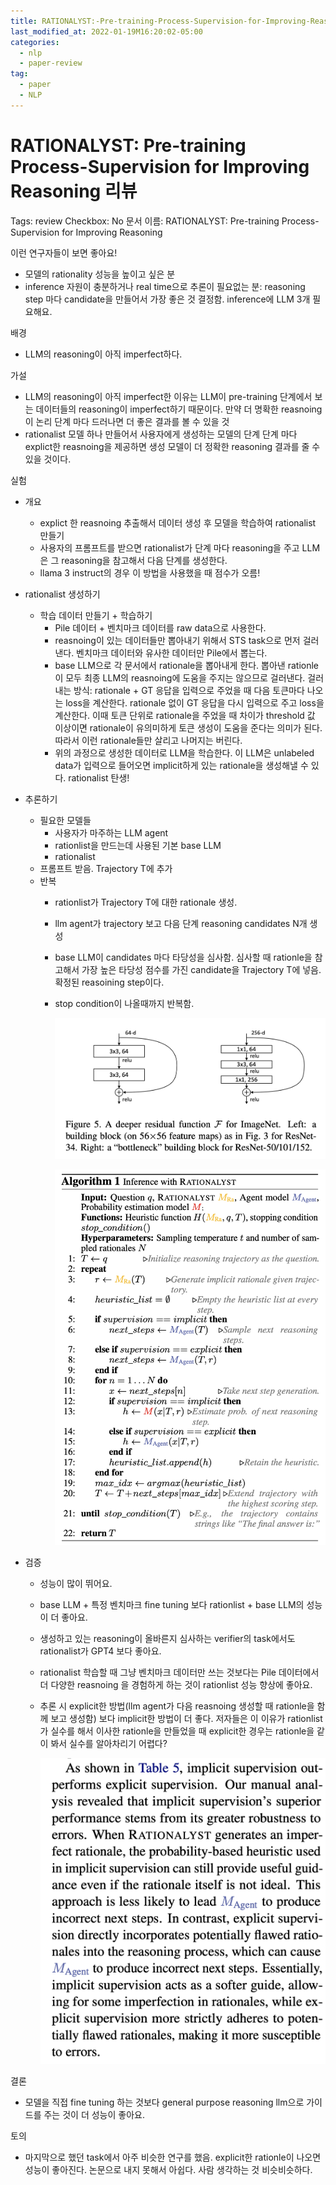 ```yaml
---
title: RATIONALYST:-Pre-training-Process-Supervision-for-Improving-Reasoning-review
last_modified_at: 2022-01-19M16:20:02-05:00
categories:
  - nlp
  - paper-review
tag:
  - paper
  - NLP
---
```


# RATIONALYST: Pre-training Process-Supervision for Improving Reasoning 리뷰

Tags: review
Checkbox: No
문서 이름: RATIONALYST: Pre-training Process-Supervision
for Improving Reasoning

이런 연구자들이 보면 좋아요!

- 모델의 rationality 성능을 높이고 싶은 분
- inference 자원이 충분하거나 real time으로 추론이 필요없는 분: reasoning step 마다 candidate을 만들어서 가장 좋은 것 결정함. inference에 LLM 3개 필요해요.

배경

- LLM의 reasoning이 아직 imperfect하다.

가설

- LLM의 reasoning이 아직 imperfect한 이유는 LLM이 pre-training 단계에서 보는 데이터들의 reasoning이 imperfect하기 때문이다. 만약 더 명확한 reasnoing이 논리 단계 마다 드러나면 더 좋은 결과를 볼 수 있을 것
- rationalist 모델 하나 만들어서 사용자에게 생성하는 모델의 단계 단계 마다 explict한 reasnoing을 제공하면 생성 모델이 더 정확한 reasoning 결과를 줄 수 있을 것이다.

실험

- 개요
    - explict 한 reasnoing 추출해서 데이터 생성 후 모델을 학습하여 rationalist 만들기
    - 사용자의 프롬프트를 받으면 rationalist가 단계 마다 reasoning을 주고 LLM은 그 reasoning을 참고해서 다음 단계를 생성한다.
    - llama 3 instruct의 경우 이 방법을 사용했을 때 점수가 오름!
- rationalist 생성하기
    - 학습 데이터 만들기 + 학습하기
        - Pile 데이터 + 벤치마크 데이터를 raw data으로 사용한다.
        - reasnoing이 있는 데이터들만 뽑아내기 위해서 STS task으로 먼저 걸러낸다. 벤치마크 데이터와 유사한 데이터만 Pile에서 뽑는다.
        - base LLM으로 각 문서에서 rationale을 뽑아내게 한다. 뽑아낸 rationle이 모두 최종 LLM의 reasnoing에 도움을 주지는 않으므로 걸러낸다. 걸러내는 방식: rationale + GT 응답을 입력으로 주었을 때 다음 토큰마다 나오는 loss을 계산한다. rationale 없이 GT 응답을 다시 입력으로 주고 loss을 계산한다. 이때 토큰 단위로 rationale을 주었을 때 차이가 threshold 값 이상이면 rationale이 유의미하게 토큰 생성이 도움을 준다는 의미가 된다. 따라서 이런 rationale들만 살리고 나머지는 버린다.
        - 위의 과정으로 생성한 데이터로 LLM을 학습한다. 이 LLM은 unlabeled data가 입력으로 들어오면 implicit하게 있는 rationale을 생성해낼 수 있다. rationalist 탄생!
- 추론하기
    - 필요한 모델들
        - 사용자가 마주하는 LLM agent
        - rationlist을 만드는데 사용된 기본 base LLM
        - rationalist
    - 프롬프트 받음. Trajectory T에 추가
    - 반복
        - rationlist가 Trajectory T에 대한 rationale 생성.
        - llm agent가 trajectory 보고 다음 단계 reasoning candidates N개 생성
        - base LLM이 candidates 마다 타당성을 심사함. 심사할 때 rationle을 참고해서 가장 높은 타당성 점수를 가진 candidate을 Trajectory T에 넣음. 확정된 reasoining step이다.
        - stop condition이 나올때까지 반복함.




            ![test](/assets/src/resnet/bottleneck.png)

            ![image.png](assets/src/rationalist/image.png)
            
- 검증
    - 성능이 많이 뛰어요.
    - base LLM + 특정  벤치마크 fine tuning 보다 rationlist + base LLM의 성능이 더 좋아요.
    - 생성하고 있는 reasoning이 올바른지 심사하는 verifier의 task에서도 rationalist가 GPT4 보다 좋아요.
    - rationalist 학습할 때 그냥 벤치마크 데이터만 쓰는 것보다는 Pile 데이터에서 더 다양한 reasnoing 을 경험하게 하는 것이 rationlist 성능 향상에 좋아요.
    - 추론 시 explicit한 방법(llm agent가 다음 reasnoing 생성할 때 rationle을 함께 보고 생성함) 보다 implicit한 방법이 더 좋다. 저자들은 이 이유가 rationlist가 실수를 해서 이사한 rationle을 만들었을 때 explicit한 경우는 rationle을 같이 봐서 실수를 알아차리기 어렵다?
        
        ![image.png](assets/src/rationalist/image%201.png)
        

결론

- 모델을 직접 fine tuning 하는 것보다 general purpose reasoning llm으로 가이드를 주는 것이 더 성능이 좋아요.

토의

- 마지막으로 했던 task에서 아주 비슷한 연구를 했음. explicit한 rationle이 나오면 성능이 좋아진다. 논문으로 내지 못해서 아쉽다. 사람 생각하는 것 비슷비슷하다.